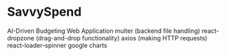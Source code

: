 # SavvySpend

AI-Driven Budgeting Web Application
multer (backend file handling)
react-dropzone (drag-and-drop functionality)
axios (making HTTP requests)
react-loader-spinner
google charts
